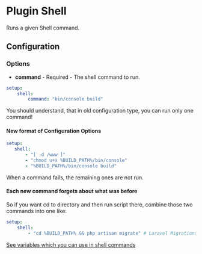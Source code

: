 
Plugin Shell
============

Runs a given Shell command.

Configuration
-------------

### Options

* **command** - Required - The shell command to run.

```yml
setup:
    shell:
        command: "bin/console build"
```
 You should understand, that in old configuration type, you can run only one command!

#### New format of Configuration Options

```yml
setup:
   shell:
       - "[ -d /www ]"
       - "chmod u+x %BUILD_PATH%/bin/console"
       - "%BUILD_PATH%/bin/console build"
```

When a command fails, the remaining ones are not run.
#### Each new command forgets about what was before

So if you want cd to directory and then run script there, combine those two commands into one like:

```yml
setup:
    shell:
        - "cd %BUILD_PATH% && php artisan migrate" # Laravel Migrations
```

[See variables which you can use in shell commands](../interpolation.md)
